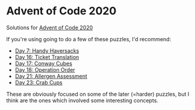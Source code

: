 # Advent of Code 2020

Solutions for [Advent of Code 2020](https://adventofcode.com/2020/)

If you're using going to do a few of these puzzles, I'd recommend:

* [Day 7: Handy Haversacks](https://adventofcode.com/2020/day/7)
* [Day 16: Ticket Translation](https://adventofcode.com/2020/day/16)
* [Day 17: Conway Cubes](https://adventofcode.com/2020/day/17)
* [Day 18: Operation Order](https://adventofcode.com/2020/day/18)
* [Day 21: Allergen Assessment](https://adventofcode.com/2020/day/21)
* [Day 23: Crab Cups](https://adventofcode.com/2020/day/23)

These are obviously focused on some of the later (=harder) puzzles, but
I think are the ones which involved some interesting concepts.
